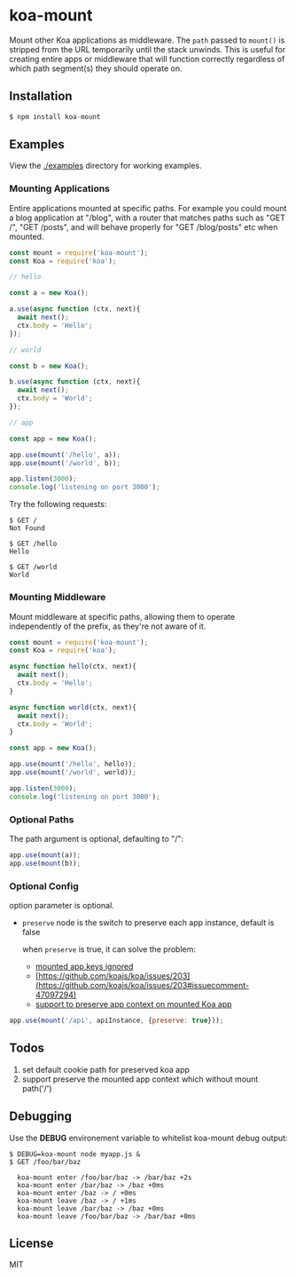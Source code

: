 # koa-mount

  Mount other Koa applications as middleware. The `path` passed to `mount()` is stripped
  from the URL temporarily until the stack unwinds. This is useful for creating entire
  apps or middleware that will function correctly regardless of which path segment(s)
  they should operate on.

## Installation

```js
$ npm install koa-mount
```

## Examples

  View the [./examples](examples) directory for working examples.

### Mounting Applications

  Entire applications mounted at specific paths. For example you could mount
  a blog application at "/blog", with a router that matches paths such as
  "GET /", "GET /posts", and will behave properly for "GET /blog/posts" etc
  when mounted.

```js
const mount = require('koa-mount');
const Koa = require('koa');

// hello

const a = new Koa();

a.use(async function (ctx, next){
  await next();
  ctx.body = 'Hello';
});

// world

const b = new Koa();

b.use(async function (ctx, next){
  await next();
  ctx.body = 'World';
});

// app

const app = new Koa();

app.use(mount('/hello', a));
app.use(mount('/world', b));

app.listen(3000);
console.log('listening on port 3000');
```

  Try the following requests:

```
$ GET /
Not Found

$ GET /hello
Hello

$ GET /world
World
```

### Mounting Middleware

  Mount middleware at specific paths, allowing them to operate independently
  of the prefix, as they're not aware of it.

```js
const mount = require('koa-mount');
const Koa = require('koa');

async function hello(ctx, next){
  await next();
  ctx.body = 'Hello';
}

async function world(ctx, next){
  await next();
  ctx.body = 'World';
}

const app = new Koa();

app.use(mount('/hello', hello));
app.use(mount('/world', world));

app.listen(3000);
console.log('listening on port 3000');
```

### Optional Paths

  The path argument is optional, defaulting to "/":

```js
app.use(mount(a));
app.use(mount(b));
```

### Optional Config

  option parameter is optional.
  * `preserve` node is the switch to preserve each app instance, default is false
     
     when `preserve` is true, it can solve the problem:
     
     - [mounted app.keys ignored](https://github.com/koajs/mount/issues/29)
     - [https://github.com/koajs/koa/issues/203](https://github.com/koajs/koa/issues/203#issuecomment-47097294)
     - [support to preserve app context on mounted Koa app](https://github.com/koajs/mount/pull/58)
  
```js
app.use(mount('/api', apiInstance, {preserve: true}));
```

## Todos

1. set default cookie path for preserved koa app
2. support preserve the mounted app context which without mount path('/') 

## Debugging

  Use the __DEBUG__ environement variable to whitelist
  koa-mount debug output:

```
$ DEBUG=koa-mount node myapp.js &
$ GET /foo/bar/baz

  koa-mount enter /foo/bar/baz -> /bar/baz +2s
  koa-mount enter /bar/baz -> /baz +0ms
  koa-mount enter /baz -> / +0ms
  koa-mount leave /baz -> / +1ms
  koa-mount leave /bar/baz -> /baz +0ms
  koa-mount leave /foo/bar/baz -> /bar/baz +0ms
```

## License

  MIT
